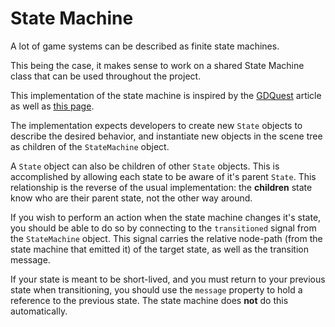 # State Machine

A lot of game systems can be described as finite state machines.

This being the case, it makes sense to work on a shared State Machine class that can be used throughout the project.

This implementation of the state machine is inspired by the [GDQuest](https://gdquest.mavenseed.com/lessons/what-is-a-finite-state-machine) article as well as [this page](https://gameprogrammingpatterns.com/state.html).

The implementation expects developers to create new `State` objects to describe the desired behavior, and instantiate new objects in the scene tree as children of the `StateMachine` object.

A `State` object can also be children of other `State` objects. This is accomplished by allowing each state to be aware of it's parent `State`. This relationship is the reverse of the usual implementation: the **children** state know who are their parent state, not the other way around.

If you wish to perform an action when the state machine changes it's state, you should be able to do so by connecting to the `transitioned` signal from the `StateMachine` object.
This signal carries the relative node-path (from the state machine that emitted it) of the target state, as well as the transition message.

If your state is meant to be short-lived, and you must return to your previous state when transitioning, you should use the `message` property to hold a reference to the previous state. The state machine does **not** do this automatically.
